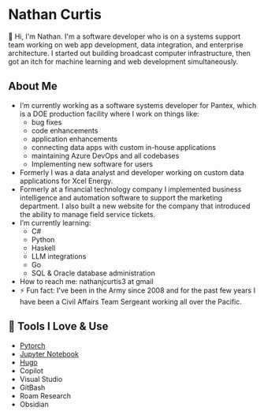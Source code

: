 # Nathan Curtis

👋 Hi, I'm Nathan. I'm a software developer who is on a systems support team working on web app development, data integration, and enterprise architecture. I started out building broadcast computer infrastructure, then got an itch for machine learning and web development simultaneously.<br>

## About Me

- I’m currently working as a software systems developer for Pantex, which is a DOE production facility where I work on things like:
  - bug fixes
  - code enhancements
  - application enhancements
  - connecting data apps with custom in-house applications
  - maintaining Azure DevOps and all codebases
  - Implementing new software for users
- Formerly I was a data analyst and developer working on custom data applications for Xcel Energy.
- Formerly at a financial technology company I implemented business intelligence and automation software to support the marketing department. I also built a new website for the company that introduced the ability to manage field service tickets.
- I’m currently learning:
  - C#
  - Python
  - Haskell
  - LLM integrations
  - Go
  - SQL & Oracle database administration
- How to reach me: nathanjcurtis3 at gmail
- ⚡ Fun fact: I've been in the Army since 2008 and for the past few years I have been a Civil Affairs Team Sergeant working all over the Pacific.  


## 🔧 Tools I Love & Use

- [Pytorch](https://github.com/njcurtis3/EmoTorch)
- [Jupyter Notebook](https://github.com/njcurtis3/in-self-driving-car/blob/main/traffic-light-classifier/home/Traffic_Light_Classifier.ipynb)
- [Hugo](https://lifetank.life/)
- Copilot
- Visual Studio
- GitBash
- Roam Research
- Obsidian
